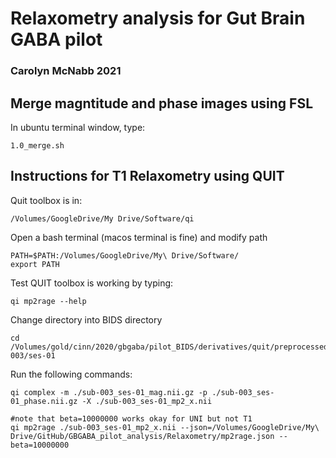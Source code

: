 # Relaxometry analysis for Gut Brain GABA pilot
### Carolyn McNabb 2021

## Merge magntitude and phase images using FSL
In ubuntu terminal window, type:
```
1.0_merge.sh
```

## Instructions for T1 Relaxometry using QUIT 

Quit toolbox is in: 
```
/Volumes/GoogleDrive/My Drive/Software/qi 
```

Open a bash terminal (macos terminal is fine) and modify path
```
PATH=$PATH:/Volumes/GoogleDrive/My\ Drive/Software/
export PATH
```

Test QUIT toolbox is working by typing:
```
qi mp2rage --help
```

Change directory into BIDS directory
```
cd /Volumes/gold/cinn/2020/gbgaba/pilot_BIDS/derivatives/quit/preprocessed/sub-003/ses-01
```
Run the following commands:

```
qi complex -m ./sub-003_ses-01_mag.nii.gz -p ./sub-003_ses-01_phase.nii.gz -X ./sub-003_ses-01_mp2_x.nii

#note that beta=10000000 works okay for UNI but not T1
qi mp2rage ./sub-003_ses-01_mp2_x.nii --json=/Volumes/GoogleDrive/My\ Drive/GitHub/GBGABA_pilot_analysis/Relaxometry/mp2rage.json --beta=10000000

```